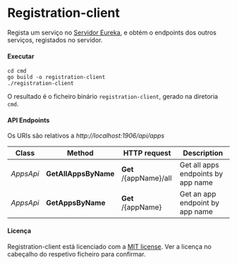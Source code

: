 # Registration-client

Regista um serviço no [Servidor Eureka](../registration-server), e obtém o endpoints dos outros serviços, registados no servidor.

#### Executar

```shell script
cd cmd
go build -o registration-client
./registration-client
```

O resultado é o ficheiro binário `registration-client`, gerado na diretoria `cmd`.

#### API Endpoints

Os URIs são relativos a *http://localhost:1906/api/apps*

Class | Method | HTTP request | Description
------------ | ------------- | ------------- | -------------
*AppsApi* | **GetAllAppsByName** | **Get** /{appName}/all | Get all apps endpoints by app name
*AppsApi* | **GetAppsByName** | **Get** /{appName} | Get an app endpoint by app name

#### Licença

Registration-client está licenciado com a [MIT license](../LICENSE). Ver a licença no cabeçalho do respetivo ficheiro para confirmar.